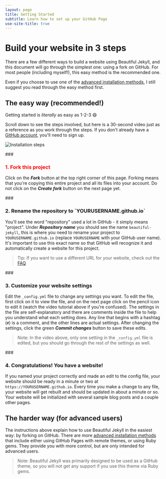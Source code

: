 ```yaml
---
layout: page
title: Getting Started
subtitle: Learn how to set up your GitHub Page
use-site-title: true
---
```

# Build your website in 3 steps

There are a few different ways to build a website using Beautiful Jekyll, and this document will go through the simplest one: using a fork on GitHub. For most people (including myself!), this easy method is the recommended one.

Even if you choose to use one of the [advanced installation methods](https://beautifuljekyll.com/getstarted/#install-steps-hard), I still suggest you read through the easy method first.

## The easy way (recommended!)

Getting started is *literally* as easy as 1-2-3 :smile:

Scroll down to see the steps involved, but here is a 30-second video just as a reference as you work through the steps. If you don't already have a [GitHub account](https://github.com), you'll need to sign up.

![Installation steps](https://beautifuljekyll.com/assets/img/install-steps.gif)
<div class="gs-section-01" markdown="1">
### <h3>1. Fork this project</h3>

Click on the __*Fork*__ button at the top right corner of this page. Forking means that you're copying this entire project and all its files into your account. Do not click on the __*Create fork*__ button on the next page yet.
</div>
<div class="gs-section-02" markdown="1">
### <h3> 2. Rename the repository to `YOURUSERNAME.github.io`</h3>

You'll see the word "repository" used a lot in GitHub - it simply means "project". Under __*Repository name*__ you should see the name `beautiful-jekyll`, this is where you need to rename your project to `YOURUSERNAME.github.io` (replace `YOURUSERNAME` with your GitHub user name). It's important to use this exact name so that GitHub will recognize it and automatically create a website for this project.   

> Tip: If you want to use a different URL for your website, check out the [FAQ](https://beautifuljekyll.com/faq/#custom-domain)
</div>
<div class="gs-section-03" markdown="1">
### <h3>3. Customize your website settings</h3>

Edit the `_config.yml` file to change any settings you want. To edit the file, first click on it to view the file, and on the next page click on the pencil icon to edit it (watch the video tutorial above if you're confused).  The settings in the file are self-explanatory and there are comments inside the file to help you understand what each setting does. Any line that begins with a hashtag (`#`) is a comment, and the other lines are actual settings. After changing the settings, click the green __*Commit changes*__ button to save these edits.

> Note: In the video above, only one setting in the `_config.yml` file is edited, but you should go through the rest of the settings as well.
</div>
<div class="gs-section-04" markdown="1">
### <h3>4. Congratulations! You have a website!</h3>

If you named your project correctly and made an edit to the config file, your website should be ready in a minute or two at `https://YOURUSERNAME.github.io`. Every time you make a change to any file, your website will get rebuilt and should be updated in about a minute or so. Your website will be initialized with several sample blog posts and a couple other pages.

## The harder way (for advanced users)

The instructions above explain how to use Beautiful Jekyll in the easiest way: by forking on GitHub. There are more [advanced installation methods](https://beautifuljekyll.com/getstarted/#install-steps-hard) that include either using GitHub Pages with remote themes, or using Ruby gems. They provide you with more control, but are only intended for advanced users.

> Note: Beautiful Jekyll was primarily designed to be used as a GitHub theme, so you will not get any support if you use this theme via Ruby gems. 
</div>
<style>
.gs-section-01 h3 { 
     color: red }

.gs-section-01 p {
     font-size: 30px;

.gs-section-02 h3 { 
     color: blue }

.gs-section-02 p {
     font-size: 30px;

.gs-section-03 h3 { 
     color: yellow }

.gs-section-03 p {
     font-size: 30px;

.gs-section-04 h3 { 
     color: green }

.gs-section-04 p {
     font-size: 30px;

</style>
